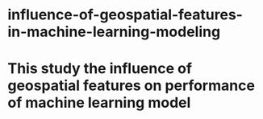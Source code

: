 # influence-of-geospatial-features-in-machine-learning-modeling
# This study the influence of geospatial features on performance of machine learning model 
